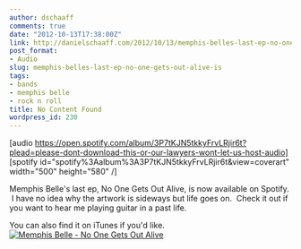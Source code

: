 ```yaml
---
author: dschaaff
comments: true
date: "2012-10-13T17:38:00Z"
link: http://danielschaaff.com/2012/10/13/memphis-belles-last-ep-no-one-gets-out-alive-is/
post_format:
- Audio
slug: memphis-belles-last-ep-no-one-gets-out-alive-is
tags:
- bands
- memphis belle
- rock n roll
title: No Content Found
wordpress_id: 230
---
```


[audio https://open.spotify.com/album/3P7tKJN5tkkyFrvLRjir6t?plead=please-dont-download-this-or-our-lawyers-wont-let-us-host-audio]
[spotify id="spotify%3Aalbum%3A3P7tKJN5tkkyFrvLRjir6t&view=coverart" width="500" height="580" /]


Memphis Belle's last ep, No One Gets Out Alive, is now available on Spotify.  I have no idea why the artwork is sideways but life goes on.  Check it out if you want to hear me playing guitar in a past life.





You can also find it on iTunes if you'd like. [![Memphis Belle - No One Gets Out Alive](http://www.tunecore.com/images/buttons/badgeitunes61x15dark.gif)](http://click.linksynergy.com/fs-bin/stat?id=eH8NOY8fBFE&offerid=78941&type=3&subid=0&tmpid=1826&RD_PARM1=http%253A%252F%252Fphobos.apple.com%252FWebObjects%252FMZStore.woa%252Fwa%252FviewAlbum%253Fid%253D569208715%2526s%253D143441%2526partnerId%253D30)
